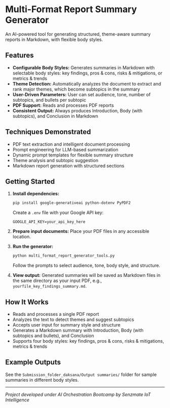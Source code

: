 

# Multi-Format Report Summary Generator

An AI-powered tool for generating structured, theme-aware summary reports in Markdown, with flexible body styles.

## Features
- **Configurable Body Styles:** Generates summaries in Markdown with selectable body styles: key findings, pros & cons, risks & mitigations, or metrics & trends
- **Theme Detection:** Automatically analyzes the document to extract and rank major themes, which become subtopics in the summary
- **User-Driven Parameters:** User can set audience, tone, number of subtopics, and bullets per subtopic
- **PDF Support:** Reads and processes PDF reports
- **Consistent Output:** Always produces Introduction, Body (with subtopics), and Conclusion in Markdown

## Techniques Demonstrated
- PDF text extraction and intelligent document processing
- Prompt engineering for LLM-based summarization
- Dynamic prompt templates for flexible summary structure
- Theme analysis and subtopic suggestion
- Markdown report generation with structured sections

## Getting Started

1. **Install dependencies:**
   ```bash
   pip install google-generativeai python-dotenv PyPDF2
   ```
   Create a `.env` file with your Google API key:
   ```
   GOOGLE_API_KEY=your_api_key_here
   ```

2. **Prepare input documents:**
   Place your PDF files in any accessible location.

3. **Run the generator:**
   ```bash
   python multi_format_report_generator_tools.py
   ```
   Follow the prompts to select audience, tone, body style, and structure.

4. **View output:**
   Generated summaries will be saved as Markdown files in the same directory as your input PDF, e.g., `yourfile_key_findings_summary.md`.

## How It Works
- Reads and processes a single PDF report
- Analyzes the text to detect themes and suggest subtopics
- Accepts user input for summary style and structure
- Generates a Markdown summary with Introduction, Body (with subtopics and bullets), and Conclusion
- Supports four body styles: key findings, pros & cons, risks & mitigations, metrics & trends

## Example Outputs
See the `Submission_folder_daksana/Output summaries/` folder for sample summaries in different body styles.


---
*Project developed under AI Orchestration Bootcamp by Senzmate IoT Intelligence*
